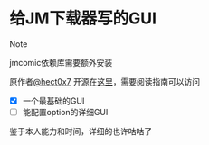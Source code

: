 # 给JM下载器写的GUI

> [!note]
> jmcomic依赖库需要额外安装

原作者[@hect0x7](https://github.com/hect0x7) 开源在[这里](https://github.com/hect0x7/JMComic-Crawler-Python)，需要阅读指南可以访问

- [x] 一个最基础的GUI
- [ ] 能配置option的详细GUI

鉴于本人能力和时间，详细的也许咕咕了
